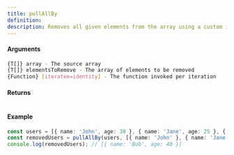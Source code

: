 ```yaml
---
title: pullAllBy
definition: 
description: Removes all given elements from the array using a custom iteratee function
---
```



#### Arguments


```bash
{T[]} array - The source array
{T[]} elementsToRemove - The array of elements to be removed
{Function} [iteratee=identity] - The function invoked per iteration
```


#### Returns


```bash

```


#### Example


```ts
const users = [{ name: 'John', age: 30 }, { name: 'Jane', age: 25 }, { name: 'Bob', age: 40 }];const removedUsers = pullAllBy(users, [{ name: 'John' }, { name: 'Jane' }], 'name');console.log(removedUsers); // [{ name: 'Bob', age: 40 }]
```